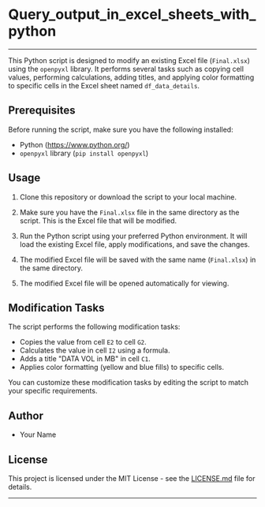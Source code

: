# Query_output_in_excel_sheets_with_python

---

This Python script is designed to modify an existing Excel file (`Final.xlsx`) using the `openpyxl` library. It performs several tasks such as copying cell values, performing calculations, adding titles, and applying color formatting to specific cells in the Excel sheet named `df_data_details`.

## Prerequisites

Before running the script, make sure you have the following installed:

- Python (https://www.python.org/)
- `openpyxl` library (`pip install openpyxl`)

## Usage

1. Clone this repository or download the script to your local machine.

2. Make sure you have the `Final.xlsx` file in the same directory as the script. This is the Excel file that will be modified.

3. Run the Python script using your preferred Python environment. It will load the existing Excel file, apply modifications, and save the changes.

4. The modified Excel file will be saved with the same name (`Final.xlsx`) in the same directory.

5. The modified Excel file will be opened automatically for viewing.

## Modification Tasks

The script performs the following modification tasks:

- Copies the value from cell `E2` to cell `G2`.
- Calculates the value in cell `I2` using a formula.
- Adds a title "DATA VOL in MB" in cell `C1`.
- Applies color formatting (yellow and blue fills) to specific cells.

You can customize these modification tasks by editing the script to match your specific requirements.

## Author

- Your Name

## License

This project is licensed under the MIT License - see the [LICENSE.md](LICENSE.md) file for details.

---
